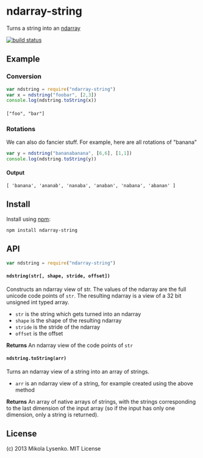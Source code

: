 ndarray-string
==============
Turns a string into an [ndarray](https://github.com/mikolalysenko/ndarray)

[![build status](https://secure.travis-ci.org/scijs/ndarray-string.png)](http://travis-ci.org/scijs/ndarray-string)

## Example
### Conversion
```javascript
var ndstring = require("ndarray-string")
var x = ndstring("foobar", [2,3])
console.log(ndstring.toString(x))
```
####
```
["foo", "bar"]
```
### Rotations
We can also do fancier stuff.  For example, here are all rotations of "banana"
```javascript
var y = ndstring("bananabanana", [6,6], [1,1])
console.log(ndstring.toString(y))
```
#### Output
```
[ 'banana', 'ananab', 'nanaba', 'anaban', 'nabana', 'abanan' ]
```

## Install
Install using [npm](https://www.npmjs.com/):

    npm install ndarray-string
    
## API

```javascript
var ndstring = require("ndarray-string")
```

#### `ndstring(str[, shape, stride, offset])`
Constructs an ndarray view of str.  The values of the ndarray are the full unicode code points of `str`.  The resulting ndarray is a view of a 32 bit unsigned int typed array.

* `str` is the string which gets turned into an ndarray
* `shape` is the shape of the resulting ndarray
* `stride` is the stride of the ndarray
* `offset` is the offset

**Returns** An ndarray view of the code points of `str`

#### `ndstring.toString(arr)`
Turns an ndarray view of a string into an array of strings.

* `arr` is an ndarray view of a string, for example created using the above method

**Returns** An array of native arrays of strings, with the strings corresponding to the last dimension of the input array (so if the input has only one dimension, only a string is returned).

## License
(c) 2013 Mikola Lysenko. MIT License

